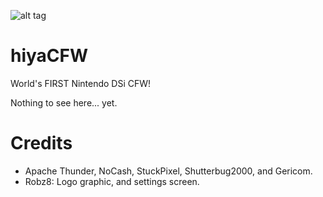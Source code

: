 ![alt tag](https://github.com/RocketRobz/hiyaCFW/blob/master/logo/logo.png)
# hiyaCFW
World's FIRST Nintendo DSi CFW!

Nothing to see here... yet.

# Credits
- Apache Thunder, NoCash, StuckPixel, Shutterbug2000, and Gericom.
- Robz8: Logo graphic, and settings screen.
